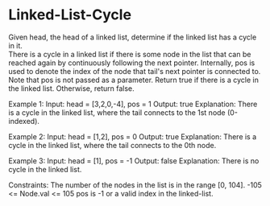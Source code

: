 # Linked-List-Cycle
Given head, the head of a linked list, determine if the linked list has a cycle in it.  
There is a cycle in a linked list if there is some node in the list that can be reached again by continuously following the next pointer.
Internally, pos is used to denote the index of the node that tail's next pointer is connected to. Note that pos is not passed as a parameter. 
Return true if there is a cycle in the linked list. Otherwise, return false.   

Example 1:   Input: head = [3,2,0,-4], pos = 1 
Output: true Explanation: There is a cycle in the linked list, where the tail connects to the 1st node (0-indexed). 

Example 2:   Input: head = [1,2], pos = 0
Output: true Explanation: There is a cycle in the linked list, where the tail connects to the 0th node.

Example 3:   Input: head = [1], pos = -1 
Output: false Explanation: There is no cycle in the linked list.    

Constraints:  The number of the nodes in the list is in the range [0, 104]. -105 &lt;= Node.val &lt;= 105 pos is -1 or a valid index in the linked-list.
